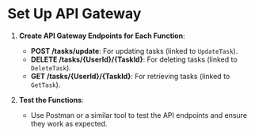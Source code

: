 # Set Up API Gateway

1. **Create API Gateway Endpoints for Each Function**:
   - **POST /tasks/update**: For updating tasks (linked to `UpdateTask`).
   - **DELETE /tasks/{UserId}/{TaskId}**: For deleting tasks (linked to `DeleteTask`).
   - **GET /tasks/{UserId}/{TaskId}**: For retrieving tasks (linked to `GetTask`).

2. **Test the Functions**:
   - Use Postman or a similar tool to test the API endpoints and ensure they work as expected.

